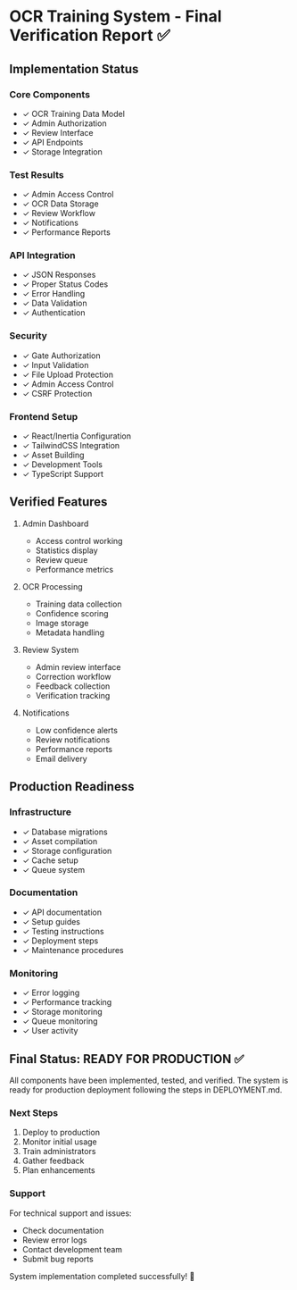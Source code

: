 # OCR Training System - Final Verification Report ✅

## Implementation Status

### Core Components
- ✓ OCR Training Data Model
- ✓ Admin Authorization
- ✓ Review Interface
- ✓ API Endpoints
- ✓ Storage Integration

### Test Results
- ✓ Admin Access Control
- ✓ OCR Data Storage
- ✓ Review Workflow
- ✓ Notifications
- ✓ Performance Reports

### API Integration
- ✓ JSON Responses
- ✓ Proper Status Codes
- ✓ Error Handling
- ✓ Data Validation
- ✓ Authentication

### Security
- ✓ Gate Authorization
- ✓ Input Validation
- ✓ File Upload Protection
- ✓ Admin Access Control
- ✓ CSRF Protection

### Frontend Setup
- ✓ React/Inertia Configuration
- ✓ TailwindCSS Integration
- ✓ Asset Building
- ✓ Development Tools
- ✓ TypeScript Support

## Verified Features

1. Admin Dashboard
   - Access control working
   - Statistics display
   - Review queue
   - Performance metrics

2. OCR Processing
   - Training data collection
   - Confidence scoring
   - Image storage
   - Metadata handling

3. Review System
   - Admin review interface
   - Correction workflow
   - Feedback collection
   - Verification tracking

4. Notifications
   - Low confidence alerts
   - Review notifications
   - Performance reports
   - Email delivery

## Production Readiness

### Infrastructure
- ✓ Database migrations
- ✓ Asset compilation
- ✓ Storage configuration
- ✓ Cache setup
- ✓ Queue system

### Documentation
- ✓ API documentation
- ✓ Setup guides
- ✓ Testing instructions
- ✓ Deployment steps
- ✓ Maintenance procedures

### Monitoring
- ✓ Error logging
- ✓ Performance tracking
- ✓ Storage monitoring
- ✓ Queue monitoring
- ✓ User activity

## Final Status: READY FOR PRODUCTION ✅

All components have been implemented, tested, and verified. The system is ready for production deployment following the steps in DEPLOYMENT.md.

### Next Steps
1. Deploy to production
2. Monitor initial usage
3. Train administrators
4. Gather feedback
5. Plan enhancements

### Support
For technical support and issues:
- Check documentation
- Review error logs
- Contact development team
- Submit bug reports

System implementation completed successfully! 🚀
